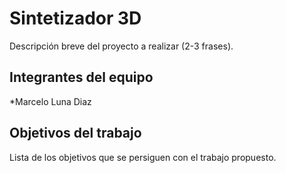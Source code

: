 ﻿# Sintetizador 3D

Descripción breve del proyecto a realizar (2-3 frases).

## Integrantes del equipo

*Marcelo Luna Diaz

## Objetivos del trabajo

Lista de los objetivos que se persiguen con el trabajo propuesto.

